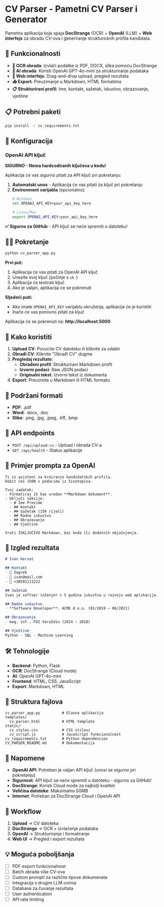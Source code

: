 # CV Parser - Pametni CV Parser i Generator

Pametna aplikacija koja spaja **DocStrange** (OCR) + **OpenAI** (LLM) + **Web interfejs** za obradu CV-ova i generiranje strukturiranih profila kandidata.

## 🚀 Funkcionalnosti

- **📄 OCR obrada**: Izvlači podatke iz PDF, DOCX, slika pomoću DocStrange
- **🤖 AI obrada**: Koristi OpenAI GPT-4o-mini za strukturiranje podataka
- **🎨 Web interfejs**: Drag-and-drop upload, pregled rezultata
- **📥 Export**: Preuzimanje u Markdown, HTML formatima
- **📋 Strukturirani profil**: Ime, kontakt, sažetak, iskustvo, obrazovanje, vještine

## 📋 Potrebni paketi

```bash
pip install -r cv_requirements.txt
```

## 🔑 Konfiguracija

### OpenAI API ključ

**SIGURNO - Nema hardcodiranih ključeva u kodu!**

Aplikacija će vas sigurno pitati za API ključ pri pokretanju:

1. **Automatski unos** - Aplikacija će vas pitati za ključ pri pokretanju
2. **Environment varijabla** (opcionalno):
   ```bash
   # Windows
   set OPENAI_API_KEY=your_api_key_here
   
   # Linux/Mac
   export OPENAI_API_KEY=your_api_key_here
   ```

**✅ Sigurno za GitHub** - API ključ se neće spremiti u datoteku!

## 🏃‍♂️ Pokretanje

```bash
python cv_parser_app.py
```

**Prvi put:**
1. Aplikacija će vas pitati za OpenAI API ključ
2. Unesite svoj ključ (počinje s `sk-`)
3. Aplikacija će testirati ključ
4. Ako je valjan, aplikacija će se pokrenuti

**Sljedeći puti:**
- Ako imate `OPENAI_API_KEY` varijablu okruženja, aplikacija će je koristiti
- Inače će vas ponovno pitati za ključ

Aplikacija će se pokrenuti na: **http://localhost:5000**

## 📖 Kako koristiti

1. **Upload CV**: Povucite CV datoteku ili kliknite za odabir
2. **Obrađi CV**: Kliknite "Obrađi CV" dugme
3. **Pregledaj rezultate**: 
   - **Obrađeni profil**: Strukturirani Markdown profil
   - **Izvorni podaci**: Raw JSON podaci
   - **Originalni tekst**: Izvorni tekst iz dokumenta
4. **Export**: Preuzmite u Markdown ili HTML formatu

## 🎯 Podržani formati

- **PDF**: .pdf
- **Word**: .docx, .doc
- **Slike**: .png, .jpg, .jpeg, .tiff, .bmp

## 🔧 API endpoints

- `POST /api/upload-cv` - Upload i obrada CV-a
- `GET /api/health` - Status aplikacije

## 📝 Primjer prompta za OpenAI

```
Ti si asistent za kreiranje kandidatskih profila.
Dobit ćeš JSON s podacima iz životopisa.

Tvoj zadatak:
- Formatiraj ih kao uredan **Markdown dokument**.
- Uključi sekcije:
  - # Ime Prezime
  - ## Kontakt
  - ## Sažetak (150 riječi)
  - ## Radno iskustvo
  - ## Obrazovanje
  - ## Vještine

Vrati ISKLJUČIVO Markdown, bez koda ili dodatnih objašnjenja.
```

## 🎨 Izgled rezultata

```markdown
# Ivan Horvat

## Kontakt
- 📍 Zagreb
- 📧 ivan@mail.com
- 📱 +38591111222

## Sažetak
Ivan je softver inženjer s 5 godina iskustva u razvoju web aplikacija...

## Radno iskustvo
- **Software Developer**, ACME d.o.o. (01/2019 – 06/2021)

## Obrazovanje
- mag. inf., FOI Varaždin (2014 – 2018)

## Vještine
Python · SQL · Machine Learning
```

## 🛠️ Tehnologije

- **Backend**: Python, Flask
- **OCR**: DocStrange (Cloud mode)
- **AI**: OpenAI GPT-4o-mini
- **Frontend**: HTML, CSS, JavaScript
- **Export**: Markdown, HTML

## 📁 Struktura fajlova

```
cv_parser_app.py          # Glavna aplikacija
templates/
  cv_parser.html          # HTML template
static/
  cv_styles.css           # CSS stilovi
  cv_script.js            # JavaScript funkcionalnost
cv_requirements.txt       # Python dependencies
CV_PARSER_README.md       # Dokumentacija
```

## 🚨 Napomene

- **OpenAI API**: Potreban je valjan API ključ (unosi se sigurno pri pokretanju)
- **Sigurnost**: API ključ se neće spremiti u datoteku - sigurno za GitHub!
- **DocStrange**: Koristi Cloud mode za najbolji kvalitet
- **Veličina datoteke**: Maksimalno 50MB
- **Internet**: Potreban za DocStrange Cloud i OpenAI API

## 🔄 Workflow

1. **Upload** → CV datoteka
2. **DocStrange** → OCR + izvlačenje podataka
3. **OpenAI** → Strukturiranje i formatiranje
4. **Web UI** → Pregled i export rezultata

## 💡 Moguća poboljšanja

- [ ] PDF export funkcionalnost
- [ ] Batch obrada više CV-ova
- [ ] Custom prompti za različite tipove dokumenata
- [ ] Integracija s drugim LLM-ovima
- [ ] Database za čuvanje rezultata
- [ ] User authentication
- [ ] API rate limiting
